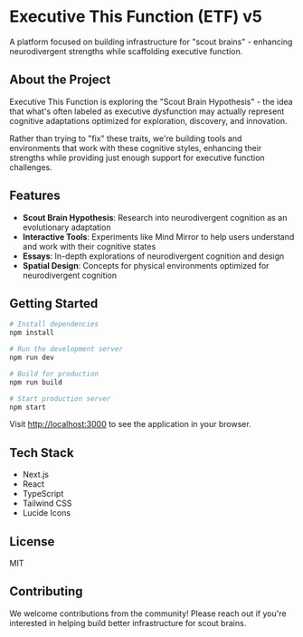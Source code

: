 # Executive This Function (ETF) v5

A platform focused on building infrastructure for "scout brains" - enhancing neurodivergent strengths while scaffolding executive function.

## About the Project

Executive This Function is exploring the "Scout Brain Hypothesis" - the idea that what's often labeled as executive dysfunction may actually represent cognitive adaptations optimized for exploration, discovery, and innovation.

Rather than trying to "fix" these traits, we're building tools and environments that work with these cognitive styles, enhancing their strengths while providing just enough support for executive function challenges.

## Features

- **Scout Brain Hypothesis**: Research into neurodivergent cognition as an evolutionary adaptation
- **Interactive Tools**: Experiments like Mind Mirror to help users understand and work with their cognitive states
- **Essays**: In-depth explorations of neurodivergent cognition and design
- **Spatial Design**: Concepts for physical environments optimized for neurodivergent cognition

## Getting Started

```bash
# Install dependencies
npm install

# Run the development server
npm run dev

# Build for production
npm run build

# Start production server
npm start
```

Visit [http://localhost:3000](http://localhost:3000) to see the application in your browser.

## Tech Stack

- Next.js
- React
- TypeScript
- Tailwind CSS
- Lucide Icons

## License

MIT

## Contributing

We welcome contributions from the community! Please reach out if you're interested in helping build better infrastructure for scout brains.